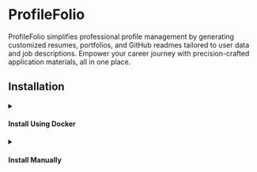 # ProfileFolio

ProfileFolio simplifies professional profile management by generating customized resumes, portfolios, and GitHub readmes tailored to user data and job descriptions. Empower your career journey with precision-crafted application materials, all in one place.

## Installation

<details>
<summary><h4>Install Using Docker</h4></summary>

1.  Fork and Clone the Repository
2.  Run Docker Compose
    ```bash
    docker-compose up --build
    ```
3.  Access the Application - Frontend: http://localhost:3000 - Backend: http://localhost:8080/api/user
</details>
<details>

<summary><h4>Install Manually</h4></summary>

1. Open Mongodb atlas in localhost:27017
   Create `profileFolio` db and
   add this sample data in collection `users`

   ```
   {
       basics: {
           name: "John Doe",
           label: "Programmer",
           image: "",
           email: "john@gmail.com",
           phone: "(912) 555-4321",
           url: "https://johndoe.com",
           summary: "A summary of John Doe…",
           location: {
               address: "2712 Broadway St",
               postalCode: "CA 94115",
               city: "San Francisco",
               countryCode: "US",
               region: "California"
           },
           profiles: [{
               network: "Twitter",
               username: "john",
               url: "https://twitter.com/john"
           }]
       },
       work: [{
           name: "Company",
           position: "President",
           url: "https://company.com",
           startDate: "2013-01-01",
           endDate: "2014-01-01",
           summary: "Description…",
           highlights: [
               "Started the company"
           ]
       }],
       education: [{
           institution: "University",
           url: "https://institution.com/",
           area: "Software Development",
           studyType: "Bachelor",
           startDate: "2011-01-01",
           endDate: "2013-01-01",
           score: "4.0",
           courses: [
               "DB1101 - Basic SQL"
           ]
       }],
       projects: [{
           name: "Project",
           startDate: "2019-01-01",
           endDate: "2021-01-01",
           description: "Description...",
           highlights: [
               "Won award at AIHacks 2016"
           ],
           url: "https://project.com/"
       }]
   }
   ```

2. ```bash
   cp ./backend/.env.sample ./backend/.env
   ```

3. ```bash
   npm run installer
   ```
4. ```bash
   npm start
   ```
5. Access the Application - Frontend: http://localhost:3000 - Backend: http://localhost:8080/api/user
</details>
